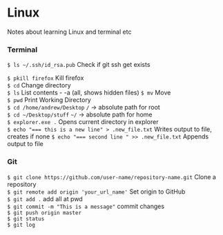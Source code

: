 # Linux
Notes about learning Linux and terminal etc



### Terminal

`$ ls ~/.ssh/id_rsa.pub`      Check if git ssh get exists  

`$ pkill firefox`             Kill firefox  
`$ cd`                        Change directory  
`$ ls`                        List contents - -a (all, shows hidden files) 
`$ mv`                        Move   
`$ pwd`     Print Working Directory  
`$ cd /home/andrew/Desktop` `/` -> absolute path for root        
`$ cd ~/Desktop/stuff` `~/` -> absolute path for home   
`$ explorer.exe .`             Opens current directory in explorer  
`$ echo "=== this is a new line" > .new_file.txt` Writes output to file, creates if none
`$ echo "=== second line " >> .new_file.txt` Appends output to file




### Git  
`$ git clone https://github.com/user-name/repository-name.git`  Clone a repository  
`$ git remote add origin 'your_url_name'` Set origin to GitHub  
`$ git add .` add all at pwd  
`$ git commit -m "This is a message"` commit changes  
`$ git push origin master`   
`$ git status`  
`$ git log`  
